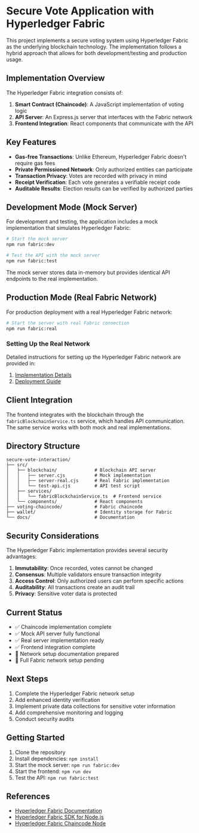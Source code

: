 # Secure Vote Application with Hyperledger Fabric

This project implements a secure voting system using Hyperledger Fabric as the underlying blockchain technology. The implementation follows a hybrid approach that allows for both development/testing and production usage.

## Implementation Overview

The Hyperledger Fabric integration consists of:

1. **Smart Contract (Chaincode)**: A JavaScript implementation of voting logic
2. **API Server**: An Express.js server that interfaces with the Fabric network
3. **Frontend Integration**: React components that communicate with the API

## Key Features

- **Gas-free Transactions**: Unlike Ethereum, Hyperledger Fabric doesn't require gas fees
- **Private Permissioned Network**: Only authorized entities can participate
- **Transaction Privacy**: Votes are recorded with privacy in mind
- **Receipt Verification**: Each vote generates a verifiable receipt code
- **Auditable Results**: Election results can be verified by authorized parties

## Development Mode (Mock Server)

For development and testing, the application includes a mock implementation that simulates Hyperledger Fabric:

```bash
# Start the mock server
npm run fabric:dev

# Test the API with the mock server
npm run fabric:test
```

The mock server stores data in-memory but provides identical API endpoints to the real implementation.

## Production Mode (Real Fabric Network)

For production deployment with a real Hyperledger Fabric network:

```bash
# Start the server with real Fabric connection
npm run fabric:real
```

### Setting Up the Real Network

Detailed instructions for setting up the Hyperledger Fabric network are provided in:

1. [Implementation Details](./HYPERLEDGER_IMPLEMENTATION.md)
2. [Deployment Guide](./HYPERLEDGER_DEPLOYMENT.md)

## Client Integration

The frontend integrates with the blockchain through the `fabricBlockchainService.ts` service, which handles API communication. The same service works with both mock and real implementations.

## Directory Structure

```
secure-vote-interaction/
├── src/
│   ├── blockchain/              # Blockchain API server
│   │   ├── server.cjs           # Mock implementation
│   │   ├── server-real.cjs      # Real Fabric implementation
│   │   └── test-api.cjs         # API test script
│   ├── services/
│   │   └── fabricBlockchainService.ts  # Frontend service
│   └── components/              # React components
├── voting-chaincode/            # Fabric chaincode
├── wallet/                      # Identity storage for Fabric
└── docs/                        # Documentation
```

## Security Considerations

The Hyperledger Fabric implementation provides several security advantages:

1. **Immutability**: Once recorded, votes cannot be changed
2. **Consensus**: Multiple validators ensure transaction integrity
3. **Access Control**: Only authorized users can perform specific actions
4. **Auditability**: All transactions create an audit trail
5. **Privacy**: Sensitive voter data is protected

## Current Status

- ✅ Chaincode implementation complete
- ✅ Mock API server fully functional
- ✅ Real server implementation ready
- ✅ Frontend integration complete
- 🔄 Network setup documentation prepared
- 🔄 Full Fabric network setup pending

## Next Steps

1. Complete the Hyperledger Fabric network setup
2. Add enhanced identity verification
3. Implement private data collections for sensitive voter information
4. Add comprehensive monitoring and logging
5. Conduct security audits

## Getting Started

1. Clone the repository
2. Install dependencies: `npm install`
3. Start the mock server: `npm run fabric:dev`
4. Start the frontend: `npm run dev`
5. Test the API: `npm run fabric:test`

## References

- [Hyperledger Fabric Documentation](https://hyperledger-fabric.readthedocs.io/)
- [Hyperledger Fabric SDK for Node.js](https://hyperledger.github.io/fabric-sdk-node/)
- [Hyperledger Fabric Chaincode Node](https://hyperledger.github.io/fabric-chaincode-node/) 